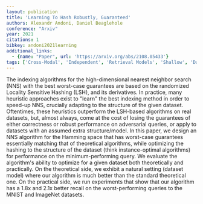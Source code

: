 ```yaml
---
layout: publication
title: 'Learning To Hash Robustly, Guaranteed'
authors: Alexandr Andoni, Daniel Beaglehole
conference: "Arxiv"
year: 2021
citations: 1
bibkey: andoni2021learning
additional_links:
  - {name: "Paper", url: 'https://arxiv.org/abs/2108.05433'}
tags: ['Cross-Modal', 'Independent', 'Retrieval Models', 'Shallow', 'Datasets', 'Hashing']
---
```

The indexing algorithms for the high-dimensional nearest neighbor search
(NNS) with the best worst-case guarantees are based on the randomized Locality
Sensitive Hashing (LSH), and its derivatives. In practice, many heuristic
approaches exist to "learn" the best indexing method in order to speed-up NNS,
crucially adapting to the structure of the given dataset.
  Oftentimes, these heuristics outperform the LSH-based algorithms on real
datasets, but, almost always, come at the cost of losing the guarantees of
either correctness or robust performance on adversarial queries, or apply to
datasets with an assumed extra structure/model. In this paper, we design an NNS
algorithm for the Hamming space that has worst-case guarantees essentially
matching that of theoretical algorithms, while optimizing the hashing to the
structure of the dataset (think instance-optimal algorithms) for performance on
the minimum-performing query. We evaluate the algorithm's ability to optimize
for a given dataset both theoretically and practically. On the theoretical
side, we exhibit a natural setting (dataset model) where our algorithm is much
better than the standard theoretical one. On the practical side, we run
experiments that show that our algorithm has a 1.8x and 2.1x better recall on
the worst-performing queries to the MNIST and ImageNet datasets.
